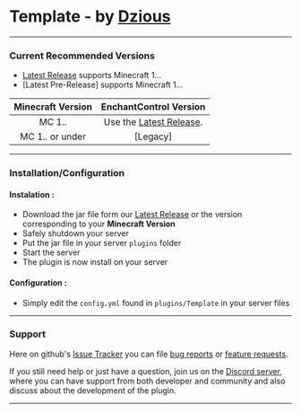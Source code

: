 # Template - by [Dzious]
___

### Current Recommended Versions
* [Latest Release] supports Minecraft 1.*.*.
* [Latest Pre-Release] supports Minecraft 1.*.*.

| Minecraft Version | EnchantControl Version |
|:----:|:----:|
| MC 1.*.* | Use the [Latest Release]. |
| MC 1.*.* or under| [Legacy] |

___

### Installation/Configuration

#### **Instalation :**
- Download the jar file form our [Latest Release] or the version corresponding to your **Minecraft Version**
- Safely shutdown your server
- Put the jar file in your server `plugins` folder
- Start the server
- The plugin is now install on your server

#### **Configuration :**
 - Simply edit the `config.yml` found in `plugins/Template` in your server files

___

### Support

Here on github's [Issue Tracker] you can file [bug reports] or [feature requests].

If you still need help or just have a question, join us on the [Discord server], where you can have support from both developer and community and also discuss about the  development of the plugin.

___


[Dzious]: https://github.com/Dzious

[Latest Release]: https://github.com/Dzious/Template/releases/tag/v0.0.0 
<!-- [Latest Pre-Release] -->

[Issue Tracker]: https://github.com/Dzious/Template/issues
[bug reports]: https://github.com/Dzious/Template/issues/new?assignees=&labels=bug&template=bug_report.md&title=
[feature requests]: https://github.com/Dzious/Template/issues/new?assignees=&labels=enhancement&template=feature_request.md&title=
<!-- [general questions] -->
[Discord server]: https://discord.gg/MNAeetQV4C
